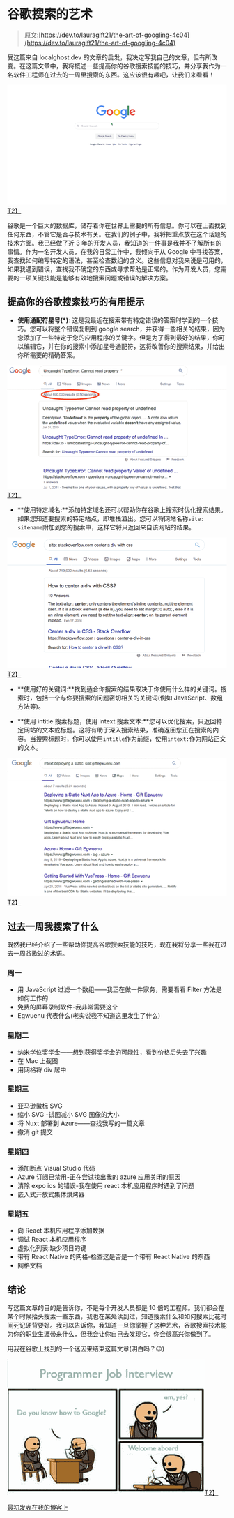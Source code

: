 # 谷歌搜索的艺术

> 原文:[https://dev.to/lauragift21/the-art-of-googling-4c04](https://dev.to/lauragift21/the-art-of-googling-4c04)

受这篇来自 localghost.dev 的文章的启发，我决定写我自己的文章，但有所改变。在这篇文章中，我将概述一些提高你的谷歌搜索技能的技巧，并分享我作为一名软件工程师在过去的一周里搜索的东西。这应该很有趣吧，让我们来看看！

[![QoPHzAqpt5](img/94b86220102327a22084e3ba938d6764.png)T2】](https://res.cloudinary.com/practicaldev/image/fetch/s--lqNGqPer--/c_limit%2Cf_auto%2Cfl_progressive%2Cq_66%2Cw_880/https://user-images.githubusercontent.com/17781315/64488351-d7182580-d23e-11e9-92b8-20ebeba95cfd.gif)

谷歌是一个巨大的数据库，储存着你在世界上需要的所有信息。你可以在上面找到任何东西，不管它是否与技术有关。在我们的例子中，我将把重点放在这个话题的技术方面。我已经做了近 3 年的开发人员，我知道的一件事是我并不了解所有的事情。作为一名开发人员，在我的日常工作中，我倾向于从 Google 中寻找答案，我查找如何编写特定的语法，甚至检查数组的含义。这些信息对我来说是可用的，如果我遇到错误，查找我不确定的东西或寻求帮助是正常的。作为开发人员，您需要的一项关键技能是能够有效地搜索问题或错误的解决方案。

## 提高你的谷歌搜索技巧的有用提示

*   **使用通配符星号(*):** 这是我最近在搜索带有特定错误的答案时学到的一个技巧。您可以将整个错误复制到 google search，并获得一些相关的结果，因为您添加了一些特定于您的应用程序的关键字。但是为了得到最好的结果，你可以编辑它，并在你的搜索中添加星号通配符，这将改善你的搜索结果，并给出你所需要的精确答案。

[![Shot](img/91c8df6ecd6c658b2cf0addf72e28a22.png)T2】](https://res.cloudinary.com/practicaldev/image/fetch/s--LpO6gkB1--/c_limit%2Cf_auto%2Cfl_progressive%2Cq_auto%2Cw_880/https://user-images.githubusercontent.com/17781315/64489479-95da4280-d24b-11e9-9af7-0e82eb71ea8d.png)

*   **使用特定域名:**添加特定域名还可以帮助你在谷歌上搜索时优化搜索结果。如果您知道要搜索的特定站点，即堆栈溢出。您可以将网站名称`site: sitename`附加到您的搜索中，这样它将只返回来自该网站的结果。

[![Screen Shot 2019-09-08 at 3 20 05 PM](img/e6eec2571d0c713e5c8093bf5184471e.png)T2】](https://res.cloudinary.com/practicaldev/image/fetch/s--d8KqzemG--/c_limit%2Cf_auto%2Cfl_progressive%2Cq_auto%2Cw_880/https://user-images.githubusercontent.com/17781315/64489528-2add3b80-d24c-11e9-8630-e1fcc30ec7a2.png)

*   **使用好的关键词:**找到适合你搜索的结果取决于你使用什么样的关键词。搜索时，包括一个与你要搜索的问题密切相关的关键词(例如 JavaScript、数组方法等)。

*   **使用 intitle 搜索标题，使用 intext 搜索文本:**您可以优化搜索，只返回特定网站的文本或标题。这将有助于深入搜索结果，准确返回您正在搜索的内容。当搜索标题时，你可以使用`intitle`作为前缀，使用`intext:`作为网站正文的文本。

[![Screen Shot 2019-09-08 at 3 37 16 PM](img/238d54892b8a59d8fcfe8e3283db577c.png)T2】](https://res.cloudinary.com/practicaldev/image/fetch/s--SaUM-Yfh--/c_limit%2Cf_auto%2Cfl_progressive%2Cq_auto%2Cw_880/https://user-images.githubusercontent.com/17781315/64489754-9e804800-d24e-11e9-9aed-06291295dd46.png)

## 过去一周我搜索了什么

既然我已经介绍了一些帮助你提高谷歌搜索技能的技巧，现在我将分享一些我在过去一周谷歌过的术语。

### [](#monday)周一

*   用 JavaScript 过滤一个数组——我正在做一件家务，需要看看 Filter 方法是如何工作的
*   免费的屏幕录制软件-我非常需要这个
*   Egwuenu 代表什么(老实说我不知道这里发生了什么)

### [](#tuesday)星期二

*   纳米学位奖学金——想到获得奖学金的可能性，看到价格后失去了兴趣
*   在 Mac 上截图
*   用网格将 div 居中

### [](#wednesday)星期三

*   亚马逊徽标 SVG
*   缩小 SVG -试图减小 SVG 图像的大小
*   将 Nuxt 部署到 Azure——查找我写的一篇文章
*   撤消 git 提交

### [](#thursday)星期四

*   添加断点 Visual Studio 代码
*   Azure 订阅已禁用-正在尝试找出我的 azure 应用关闭的原因
*   清除 expo ios 的错误-我在使用 react 本机应用程序时遇到了问题
*   嵌入式开放式集体烘烤器

### [](#friday)星期五

*   向 React 本机应用程序添加数据
*   调试 React 本机应用程序
*   虚拟化列表:缺少项目的键
*   带有 React Native 的网格-检查这是否是一个带有 React Native 的东西
*   网格文档

## [](#conclusion)结论

写这篇文章的目的是告诉你，不是每个开发人员都是 10 倍的工程师。我们都会在某个时候抬头搜索一些东西，我也在某处读到过，知道搜索什么和如何搜索比花时间死记硬背要好。我可以告诉你，我知道一旦你掌握了这种艺术，谷歌搜索技术能为你的职业生涯带来什么，但我会让你自己去发现它，你会很高兴你做到了。

用我在谷歌上找到的一个迷因来结束这篇文章(明白吗？😉)

[![Screenshot_18](img/14352e1a68dd9d79cb4d4635beaf1aec.png)T2】](https://res.cloudinary.com/practicaldev/image/fetch/s--gsPFfoZe--/c_limit%2Cf_auto%2Cfl_progressive%2Cq_auto%2Cw_880/https://user-images.githubusercontent.com/17781315/64488909-43962300-d245-11e9-913c-42b58c199ebb.jpg)

[最初发表在我的博客上](https://www.giftegwuenu.com/the-art-of-googling)